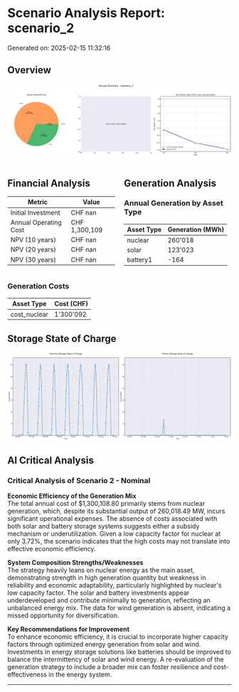 # Scenario Analysis Report: scenario_2
Generated on: 2025-02-15 11:32:16

## Overview
![Annual Summary](figure/annual_summary.png)

<div style="display: flex; justify-content: space-between;">
<div style="width: 48%;">

## Financial Analysis
| Metric | Value |
|--------|--------|
| Initial Investment | CHF nan |
| Annual Operating Cost | CHF 1,300,109 |
| NPV (10 years) | CHF nan |
| NPV (20 years) | CHF nan |
| NPV (30 years) | CHF nan |

</div>
<div style="width: 48%;">

## Generation Analysis

### Annual Generation by Asset Type
| Asset Type | Generation (MWh) |
|------------|-----------------|
| nuclear | 260'018 |
| solar | 123'023 |
| battery1 | -164 |

</div>
</div>

### Generation Costs
| Asset Type | Cost (CHF) |
|------------|------------|
| cost_nuclear | 1'300'092 |

## Storage State of Charge
![Storage SOC Comparison](figure/storage_soc_comparison.png)

## AI Critical Analysis
### Critical Analysis of Scenario 2 - Nominal

**Economic Efficiency of the Generation Mix**  
The total annual cost of $1,300,108.80 primarily stems from nuclear generation, which, despite its substantial output of 260,018.49 MW, incurs significant operational expenses. The absence of costs associated with both solar and battery storage systems suggests either a subsidy mechanism or underutilization. Given a low capacity factor for nuclear at only 3.72%, the scenario indicates that the high costs may not translate into effective economic efficiency.

**System Composition Strengths/Weaknesses**  
The strategy heavily leans on nuclear energy as the main asset, demonstrating strength in high generation quantity but weakness in reliability and economic adaptability, particularly highlighted by nuclear's low capacity factor. The solar and battery investments appear underdeveloped and contribute minimally to generation, reflecting an unbalanced energy mix. The data for wind generation is absent, indicating a missed opportunity for diversification.

**Key Recommendations for Improvement**  
To enhance economic efficiency, it is crucial to incorporate higher capacity factors through optimized energy generation from solar and wind. Investments in energy storage solutions like batteries should be improved to balance the intermittency of solar and wind energy. A re-evaluation of the generation strategy to include a broader mix can foster resilience and cost-effectiveness in the energy system.

---

